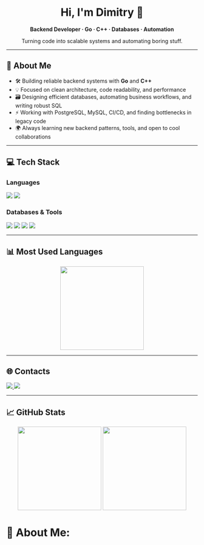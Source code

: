 <div align="center">
  <h1>Hi, I'm Dimitry 👋</h1>
  <p><b>Backend Developer · Go · C++ · Databases · Automation</b></p>
  <p>Turning code into scalable systems and automating boring stuff.</p>
</div>

---

## 🚀 About Me

- 🛠️ Building reliable backend systems with <b>Go</b> and <b>C++</b>
- 💡 Focused on clean architecture, code readability, and performance
- 🗃️ Designing efficient databases, automating business workflows, and writing robust SQL
- ⚡ Working with PostgreSQL, MySQL, CI/CD, and finding bottlenecks in legacy code
- 🌍 Always learning new backend patterns, tools, and open to cool collaborations

---

## 💻 Tech Stack

### Languages

<p>
  <img src="https://img.shields.io/badge/C++-00599C?logo=c%2B%2B&logoColor=white&style=for-the-badge" />
  <img src="https://img.shields.io/badge/Go-00ADD8?logo=go&logoColor=white&style=for-the-badge" />

</p>

### Databases & Tools

<p>
  <img src="https://img.shields.io/badge/PostgreSQL-316192?logo=postgresql&logoColor=white&style=for-the-badge" />
  <img src="https://img.shields.io/badge/MySQL-4479A1?logo=mysql&logoColor=white&style=for-the-badge" />
  <img src="https://img.shields.io/badge/CMake-008FBA?logo=cmake&logoColor=white&style=for-the-badge" />
  <img src="https://img.shields.io/badge/CI/CD-blue?style=for-the-badge" />
</p>

---

## 📊 Most Used Languages

<div align="center">
  <img src="https://github-readme-stats.vercel.app/api/top-langs/?username=k1lls3x&theme=catppuccin_mocha&hide_border=false&layout=compact&size_weight=2&count_weight=2" height="220"/>
</div>

---

## 🌐 Contacts

<p>
  <a href="mailto:takesxq77@gmail.com">
    <img src="https://img.shields.io/badge/Email-D14836?logo=gmail&logoColor=white&style=for-the-badge">
  </a>
  <a href="https://t.me/k1llasx">
    <img src="https://img.shields.io/badge/Telegram-2CA5E0?logo=telegram&logoColor=white&style=for-the-badge">
  </a>
</p>

---

## 📈 GitHub Stats

<p align="center">
  <img src="https://github-readme-stats.vercel.app/api?username=k1lls3x&theme=catppuccin_mocha&hide_border=true&include_all_commits=true&count_private=true" height="220"/>
  <img src="https://nirzak-streak-stats.vercel.app/?user=k1lls3x&theme=catppuccin_mocha&hide_border=true" height="220"/>
</p>




# 💫 About Me:
